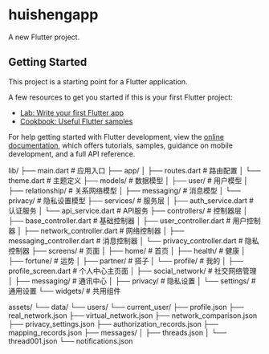 # huishengapp

A new Flutter project.

## Getting Started

This project is a starting point for a Flutter application.

A few resources to get you started if this is your first Flutter project:

- [Lab: Write your first Flutter app](https://docs.flutter.dev/get-started/codelab)
- [Cookbook: Useful Flutter samples](https://docs.flutter.dev/cookbook)

For help getting started with Flutter development, view the
[online documentation](https://docs.flutter.dev/), which offers tutorials,
samples, guidance on mobile development, and a full API reference.


lib/
├── main.dart                          # 应用入口
├── app/
│   ├── routes.dart                    # 路由配置 
│   └── theme.dart                     # 主题定义
├── models/                            # 数据模型
│   ├── user/                          # 用户模型
│   ├── relationship/                  # 关系网络模型
│   ├── messaging/                     # 消息模型
│   └── privacy/                       # 隐私设置模型
├── services/                          # 服务层
│   ├── auth_service.dart              # 认证服务
│   └── api_service.dart               # API服务
├── controllers/                       # 控制器层
│   ├── base_controller.dart           # 基础控制器
│   ├── user_controller.dart           # 用户控制器
│   ├── network_controller.dart        # 网络控制器
│   ├── messaging_controller.dart      # 消息控制器
│   └── privacy_controller.dart        # 隐私控制器
├── screens/                           # 页面
│   ├── home/                          # 首页
│   ├── health/                        # 健康
│   ├── fortune/                       # 运势
│   ├── partner/                       # 搭子
│   └── profile/                       # 我的
│       ├── profile_screen.dart        # 个人中心主页面
│       ├── social_network/            # 社交网络管理
│       ├── messaging/                 # 通讯中心
│       ├── privacy/                   # 隐私设置
│       └── settings/                  # 通用设置
└── widgets/                           # 共用组件

assets/
  └── data/
      └── users/
          └── current_user/
              ├── profile.json
              ├── real_network.json
              ├── virtual_network.json
              ├── network_comparison.json
              ├── privacy_settings.json
              ├── authorization_records.json
              ├── mapping_records.json
              ├── messages/
              │   ├── threads.json
              │   └── thread001.json
              └── notifications.json